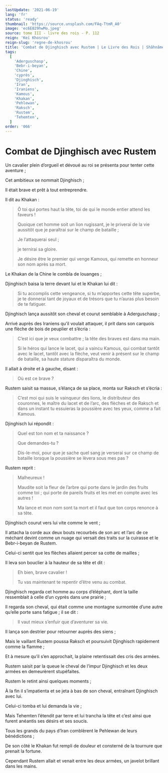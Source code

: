 ```yaml
---
lastUpdate: '2021-06-19'
lang: 'fr'
status: 'ready'
thumbnail: 'https://source.unsplash.com/FAq-TtmR_A0'
image: 'ec6E029hwMo.jpeg'
source: tome III - livre des rois - P. 112
reign: 'Keï Khosrou'
reign-slug: 'regne-de-khosrou'
title: 'Combat de Djinghisch avec Rustem | Le Livre des Rois | Shâhnâmeh'
tags:
  [
    'Aderguschasp',
    'Bebr-i-beyan',
    'Chine',
    'cyprès',
    'Djinghisch',
    'Iran',
    'Iraniens',
    'Kamous',
    'Khakan',
    'Pehlewan',
    'Raksch',
    'Rustem',
    'Tehemten',
  ]
order: '066'
---
```


# Combat de Djinghisch avec Rustem

Un cavalier plein d’orgueil et dévoué au roi se présenta pour tenter cette aventure ;

Cet ambitieux se nommait Djinghisch ;

Il était brave et prêt à tout entreprendre.

Il dit au Khakan :

> Ô toi qui portes haut la tête, toi de qui le monde entier attend les faveurs !
>
> Quoique cet homme soit un lion rugissant, je le priverai de la vie aussitôt que je paraîtrai sur le champ de bataille ;
>
> Je l’attaquerai seul ;
>
> je ternirai sa gloire.
>
> Je désire être le premier qui venge Kamous, qui remette en honneur son nom après sa mort.

Le Khakan de la Chine le combla de louanges ;

Djinghisch baisa la terre devant lui et le Khakan lui dit :

> Si tu accomplis cette vengeance, si tu m’apportes cette tête superbe, je te donnerai tant de joyaux et de trésors que tu n’auras plus besoin de te fatiguer.

Djinghisch lança aussitôt son cheval et courut semblable à Aderguschasp ;

Arrivé auprès des Iraniens qu’il voulait attaquer, il prit dans son carquois une flèche de bois de peuplier et s’écria :

> C’est ici que je veux combattre ; la tête des braves est dans ma main.
>
> Si le héros qui lance le lacet, qui a vaincu Kamous, qui combat tantôt avec le lacet, tantôt avec la flèche, veut venir à présent sur le champ de bataille, sa haute stature disparaîtra du monde.

Il allait à droite et à gauche, disant :

> Où est ce brave ?

Rustem saisit sa massue, s’élança de sa place, monta sur Raksch et s’écria :

> C’est moi qui suis le vainqueur des lions, le distributeur des couronnes, le maître du lacet et de l’arc, des flèches et de Raksch et dans un instant tu essuieras la poussière avec tes yeux, comme a fait Kamous.

Djinghisch lui répondit :

> Quel est ton nom et ta naissance ?
>
> Que demandes-tu ?
>
> Dis-le-moi, pour que je sache quel sang je verserai sur ce champ de bataille lorsque la poussière se lèvera sous mes pas ?

Rustem reprit :

> Malheureux !
>
> Maudite soit la fleur de l’arbre qui porte dans le jardin des fruits comme toi ; qui porte de pareils fruits et les met en compte avec les autres !
>
> Ma lance et mon nom sont ta mort et il faut que ton corps renonce à sa tête.

Djinghisch courut vers lui vite comme le vent ;

Il attacha la corde aux deux bouts recourbés de son arc et l’arc de ce méchant devint comme un nuage qui versait des traits sur la cuirasse et le Bebr-i-beyan de Rustem.

Celui-ci sentit que les flèches allaient percer sa cotte de mailles ;

Il leva son bouclier à la hauteur de sa tête et dit :

> Eh bien, brave cavalier !
>
> Tu vas maintenant te repentir d’être venu au combat.

Djinghisch regarda cet homme au corps d’éléphant, dont la taille ressemblait à celle d’un cyprès dans une prairie ;

Il regarda son cheval, qui était comme une montagne surmontée d’une autre qu’elle porte sans fatigue ; il se dit :

> Il vaut mieux s’enfuir que d’aventurer sa vie.

Il lança son destrier pour retourner auprès des siens ;

Mais le vaillant Rustem poussa Raksch et poursuivit Djinghisch rapidement comme la flamme ;

Et à mesure qu’il s’en approchait, la plaine retentissait des cris des armées.

Rustem saisit par la queue le cheval de l’impur Djinghisch et les deux armées en demeurèrent stupéfaites.

Rustem le retint ainsi quelques moments ;

À la fin il s’impatienta et se jeta à bas de son cheval, entraînant Djinghisch avec lui.

Celui-ci tomba et lui demanda la vie ;

Mais Tehemten l’étendit par terre et lui trancha la tête et c’est ainsi que furent anéantis ses désirs et ses soucis.

Tous les grands du pays d’Iran comblèrent le Pehlewan de leurs bénédictions ;

De son côté le Khakan fut rempli de douleur et consterné de la tournure que prenait la fortune.

Cependant Rustem allait et venait entre les deux armées, un javelot brillant dans les mains.
